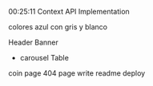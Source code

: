 00:25:11 Context API Implementation

colores azul con gris y blanco

Header
Banner

- carousel
  Table

coin page
404 page
write readme
deploy
